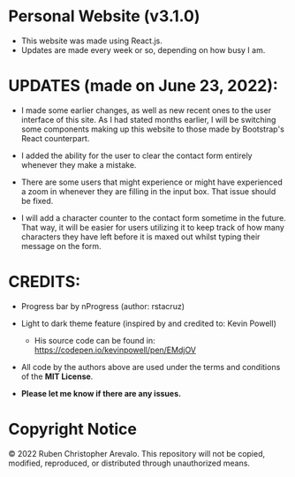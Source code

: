 # Personal Website (v3.1.0)

* This website was made using React.js.
* Updates are made every week or so, depending on how busy I am.

# UPDATES (made on June 23, 2022):

* I made some earlier changes, as well as new recent ones to the user interface of this site. As I had stated months earlier, I will be switching some components making up this website to those made by Bootstrap's React counterpart.

* I added the ability for the user to clear the contact form entirely whenever they make a mistake.

* There are some users that might experience or might have experienced a zoom in whenever they are filling in the input box. That issue should be fixed.

* I will add a character counter to the contact form sometime in the future. That way, it will be easier for users utilizing it to keep track of how many characters they have left before it is maxed out whilst typing their message on the form.

# CREDITS:
* Progress bar by nProgress (author: rstacruz)

* Light to dark theme feature (inspired by and credited to: Kevin Powell)
  * His source code can be found in: https://codepen.io/kevinpowell/pen/EMdjOV

* All code by the authors above are used under the terms and conditions of the **MIT License**.
* **Please let me know if there are any issues.**

# Copyright Notice

© 2022 Ruben Christopher Arevalo. This repository will not be copied, modified, reproduced, or distributed through unauthorized means.
